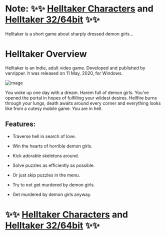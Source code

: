 # **Note:** ✨✨ [Helltaker Characters](https://tinyurl.com/5n97vhsp) and [Helltaker 32/64bit](https://tinyurl.com/5n97vhsp) ✨✨

Helltaker is a short game about sharply dressed demon girls...

# Helltaker Overview

Helltaker is an Indie, adult video game. Developed and published by vanripper. It was released on 11 May, 2020, for Windows.

![image](https://github.com/user-attachments/assets/18ecb47b-4ead-44cf-a64f-5f8aac01eadb)

You woke up one day with a dream. Harem full of demon girls. You've opened the portal in hopes of fulfilling your wildest desires. Hellfire burns through your lungs, death awaits around every corner and everything looks like from a cutesy mobile game. You are in hell.

## Features:

- Traverse hell in search of love.

- Win the hearts of horrible demon girls.

- Kick adorable skeletons around.

- Solve puzzles as efficiently as possible.

- Or just skip puzzles in the menu.

- Try to not get murdered by demon girls.

- Get murdered by demon girls anyway.

# ✨✨ [Helltaker Characters](https://tinyurl.com/5n97vhsp) and [Helltaker 32/64bit](https://tinyurl.com/5n97vhsp) ✨✨
